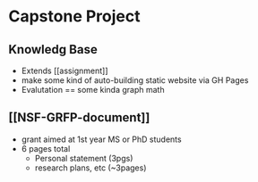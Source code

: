 # Capstone Project 

## Knowledg Base 
- Extends [[assignment]]
- make some kind of auto-building static website via GH Pages
- Evalutation == some kinda graph math 
   

##  [[NSF-GRFP-document]]
-  grant aimed at 1st year MS or PhD students 
-  6 pages total
   -  Personal statement (3pgs)
   -  research plans, etc (~3pages)



